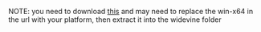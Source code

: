 NOTE: you need to download [this](https://redirector.gvt1.com/edgedl/widevine-cdm/4.10.1582.2-win-x64.zip) and may need to replace the win-x64 in the url with your platform, then extract it into the widevine folder